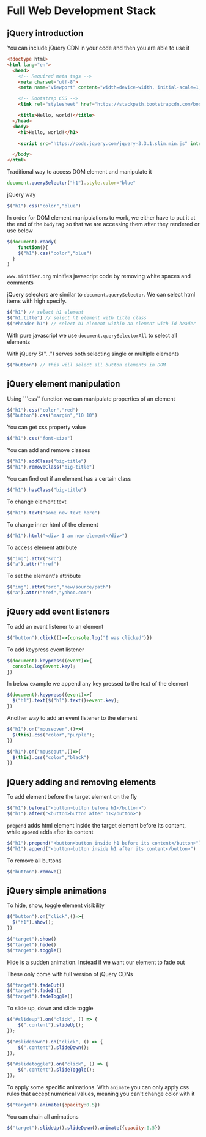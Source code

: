 # Full Web Development Stack

## jQuery introduction

You can include jQuery CDN in your code and then you are able to use it

```html
<!doctype html>
<html lang="en">
  <head>
    <!-- Required meta tags -->
    <meta charset="utf-8">
    <meta name="viewport" content="width=device-width, initial-scale=1, shrink-to-fit=no">

    <!-- Bootstrap CSS -->
    <link rel="stylesheet" href="https://stackpath.bootstrapcdn.com/bootstrap/4.3.1/css/bootstrap.min.css" integrity="sha384-ggOyR0iXCbMQv3Xipma34MD+dH/1fQ784/j6cY/iJTQUOhcWr7x9JvoRxT2MZw1T" crossorigin="anonymous">

    <title>Hello, world!</title>
  </head>
  <body>
    <h1>Hello, world!</h1>

    <script src="https://code.jquery.com/jquery-3.3.1.slim.min.js" integrity="sha384-q8i/X+965DzO0rT7abK41JStQIAqVgRVzpbzo5smXKp4YfRvH+8abtTE1Pi6jizo" crossorigin="anonymous"></script>

  </body>
</html>
```



Traditional way to access DOM element and manipulate it

```javascript
document.querySelector("h1").style.color="blue"
```

jQuery way

```javascript
$("h1").css("color","blue")
```

In order for DOM element manipulations to work, we either have to put it at the end of the ```body``` tag so that we are accessing them after they rendered or use below

```javascript
$(document).ready(
	function(){
    $("h1").css("color","blue")
  }
)
```

```www.minifier.org``` minifies javascript code by removing white spaces and comments

jQuery selectors are similar to ```document.querySelector```. We can select html items with high specify.

```javascript
$("h1") // select h1 element
$("h1.title") // select h1 element with title class
$("#header h1") // select h1 element within an element with id header
```

With pure javascript we use ```document.querySelectorAll``` to select all elements

With jQuery $("...") serves both selecting single or multiple elements

```javascript
$("button") // this will select all button elements in DOM
```

## jQuery element manipulation

Using ```css`` function we can manipulate properties of an element

```javascript
$("h1").css("color","red")
$("button").css("margin","10 10")
```

You can get css property value

```javascript
$("h1").css("font-size")
```

You can add and remove classes

```javascript
$("h1").addClass("big-title")
$("h1").removeClass("big-title")
```

You can find out if an element has a certain class

```javascript
$("h1").hasClass("big-title")
```

To change element text

```javascript
$("h1").text("some new text here")
```

To change inner html of the element

```javascript
$("h1").html("<div> I am new element</div>")
```

To access element attribute

```javascript
$("img").attr("src")
$("a").attr("href")
```

To set the element's attribute

```javascript
$("img").attr("src","new/source/path")
$("a").attr("href","yahoo.com")
```

## jQuery add event listeners

To add an event listener to an element

```javascript
$("button").click(()=>{console.log("I was clicked")})
```

To add keypress event listener

```javascript
$(document).keypress((event)=>{
  console.log(event.key);
})
```

In below example we append any key pressed to the text of the element

```javascript
$(document).keypress((event)=>{
  $("h1").text($("h1").text()+event.key);
})
```

Another way to add an event listener to the element

```javascript
$("h1").on("mouseover",()=>{
  $(this).css("color","purple");
})

$("h1").on("mouseout",()=>{
  $(this).css("color","black")
})
```

## jQuery adding and removing elements

To add element before the target element on the fly

```javascript
$("h1").before("<button>button before h1</button>")
$("h1").after("<button>button after h1</button>")
```

```prepend``` adds html element inside the target element before its content, while ```append``` adds after its content

```javascript
$("h1").prepend("<button>button inside h1 before its content</button>")
$("h1").append("<button>button inside h1 after its content</button>")
```

To remove all buttons

```javascript
$("button").remove()
```

## jQuery simple animations

To hide, show, toggle element visibility

```javascript
$("button").on("click",()=>{
  $("h1").show();
})
```

```javascript
$("target").show()
$("target").hide()
$("target").toggle()
```

Hide is a sudden animation. Instead if we want our element to fade out

These only come with full version of jQuery CDNs

```javascript
$("target").fadeOut()
$("target").fadeIn()
$("target").fadeToggle()
```

To slide up, down and slide toggle

```javascript
$("#slideup").on("click", () => {
    $(".content").slideUp();
});

$("#slidedown").on("click", () => {
    $(".content").slideDown();
});

$("#slidetoggle").on("click", () => {
    $(".content").slideToggle();
});
```

To apply some specific animations. With ```animate``` you can only apply css rules that accept numerical values, meaning you can't change color with it

```javascript
$("target").animate({opacity:0.5})
```

You can chain all animations

```javascript
$("target").slideUp().slideDown().animate({opacity:0.5})
```

